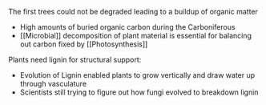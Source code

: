 The first trees could not be degraded leading to a buildup of organic matter
- High amounts of buried organic carbon during the Carboniferous
- [[Microbial]] decomposition of plant material is essential for balancing out carbon fixed by [[Photosynthesis]]

Plants need lignin for structural support:
- Evolution of Lignin enabled plants to grow vertically and draw water up through vasculature
- Scientists still trying to figure out how fungi evolved to breakdown lignin
